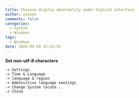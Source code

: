 ```yaml
---
title: Chinese display abnormality under English interface
auther: zvozve
comments: false
categories:
  - System
  - Windows
tags:
  - Windows
date: 2024-04-29 15:31:53
---
```

**Set non-utf-8 characters**

```shell
-> Settings 
-> Time & Language 
-> language & region 
-> Administive language seetings 
-> Change System locate...
-> China
```
